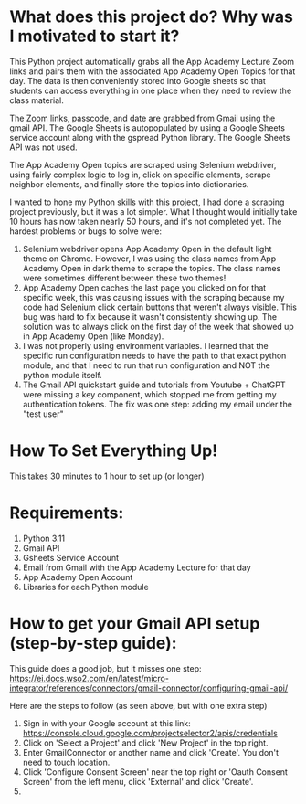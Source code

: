 # What does this project do?  Why was I motivated to start it?

This Python project automatically grabs all the App Academy Lecture Zoom links and pairs them with the associated App Academy 
Open Topics for that day. The data is then conveniently stored into Google sheets so that students can access everything 
in one place when they need to review the class material.  

The Zoom links, passcode, and date are grabbed from Gmail using the gmail API.  The Google Sheets is autopopulated by
using a Google Sheets service account along with the gspread Python library.  The Google Sheets API was not used.  

The App Academy Open topics are scraped using Selenium webdriver, using fairly complex logic to log in, click on 
specific elements, scrape neighbor elements, and finally store the topics into dictionaries.  

I wanted to hone my Python skills with this project, I had done a scraping project previously, but it was a lot simpler.
What I thought would initially take 10 hours has now taken nearly 50 hours, and it's not completed yet. The hardest 
problems or bugs to solve were: 

1. Selenium webdriver opens App Academy Open in the default light theme on Chrome. However, I was using the class names
from App Academy Open in dark theme to scrape the topics. The class names were sometimes different between these two themes! 
2. App Academy Open caches the last page you clicked on for that specific week, this was causing issues with the scraping
because my code had Selenium click certain buttons that weren't always visible. This bug was hard to fix because 
it wasn't consistently showing up. The solution was to always click on the first day of the week that showed up in App Academy
Open (like Monday).
3. I was not properly using environment variables. I learned that the specific run configuration needs to have the path 
to that exact python module, and that I need to run that run configuration and NOT the python module itself.
4. The Gmail API quickstart guide and tutorials from Youtube + ChatGPT were missing a key component, which stopped me 
from getting my authentication tokens. The fix was one step: adding my email under the "test user"

# How To Set Everything Up!
This takes 30 minutes to 1 hour to set up (or longer)

# Requirements: 
1. Python 3.11
2. Gmail API 
3. Gsheets Service Account 
4. Email from Gmail with the App Academy Lecture for that day
5. App Academy Open Account
6. Libraries for each Python module

# How to get your Gmail API setup (step-by-step guide):

This guide does a good job, but it misses one step:<br>https://ei.docs.wso2.com/en/latest/micro-integrator/references/connectors/gmail-connector/configuring-gmail-api/

Here are the steps to follow (as seen above, but with one extra step)

1. Sign in with your Google account at this link:<br>https://console.cloud.google.com/projectselector2/apis/credentials
2. Click on 'Select a Project' and click 'New Project' in the top right.  
3. Enter GmailConnector or another name and click 'Create'. You don't need to touch location.  
4. Click 'Configure Consent Screen' near the top right or 'Oauth Consent Screen' from the left menu, click 'External' and click 'Create'.
5. 

